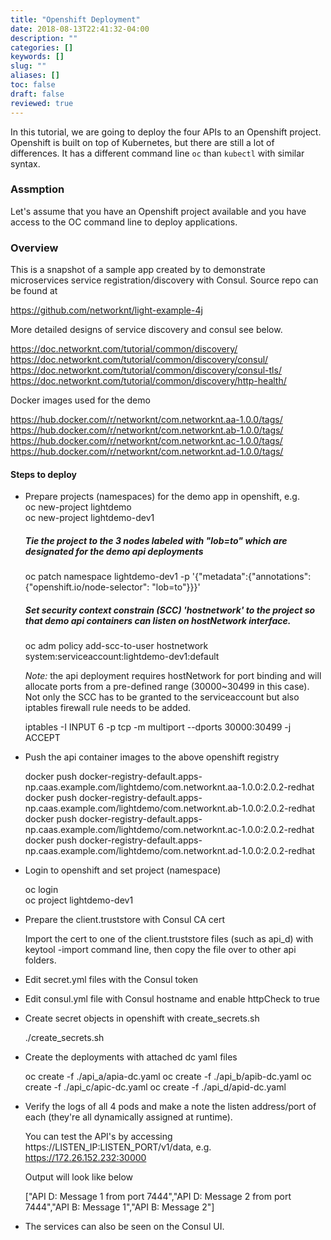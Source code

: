 ```yaml
---
title: "Openshift Deployment"
date: 2018-08-13T22:41:32-04:00
description: ""
categories: []
keywords: []
slug: ""
aliases: []
toc: false
draft: false
reviewed: true
---
```


In this tutorial, we are going to deploy the four APIs to an Openshift project. Openshift is built on top of Kubernetes, but there are still a lot of differences. It has a different command line `oc` than `kubectl` with similar syntax. 

### Assmption

Let's assume that you have an Openshift project available and you have access to the OC command line to deploy applications. 

### Overview

This is a snapshot of a sample app created by to demonstrate microservices service registration/discovery with Consul. Source repo can be found at 

https://github.com/networknt/light-example-4j

More detailed designs of service discovery and consul see below.

https://doc.networknt.com/tutorial/common/discovery/
https://doc.networknt.com/tutorial/common/discovery/consul/
https://doc.networknt.com/tutorial/common/discovery/consul-tls/
https://doc.networknt.com/tutorial/common/discovery/http-health/

Docker images used for the demo

https://hub.docker.com/r/networknt/com.networknt.aa-1.0.0/tags/
https://hub.docker.com/r/networknt/com.networknt.ab-1.0.0/tags/
https://hub.docker.com/r/networknt/com.networknt.ac-1.0.0/tags/
https://hub.docker.com/r/networknt/com.networknt.ad-1.0.0/tags/

#### Steps to deploy

* Prepare projects (namespaces) for the demo app in openshift, e.g.<br/>
    oc new-project lightdemo<br/>
    oc new-project lightdemo-dev1<br/>
    ##### Tie the project to the 3 nodes labeled with "lob=to" which are designated for the demo api deployments
    oc patch namespace lightdemo-dev1 -p '{"metadata":{"annotations":{"openshift.io/node-selector": "lob=to"}}}'<br/>
    ##### Set security context constrain (SCC) 'hostnetwork' to the project so that demo api containers can listen on hostNetwork interface.
    oc adm policy add-scc-to-user hostnetwork system:serviceaccount:lightdemo-dev1:default<br/>

   _Note:_ the api deployment requires hostNetwork for port binding and will allocate ports from a pre-defined range (30000~30499 in this case). Not only the SCC has to be granted to the serviceaccount but also iptables firewall rule needs to be added. <br/>

    iptables -I INPUT 6 -p tcp -m multiport --dports 30000:30499 -j ACCEPT 

* Push the api container images to the above openshift registry

    docker push docker-registry-default.apps-np.caas.example.com/lightdemo/com.networknt.aa-1.0.0:2.0.2-redhat<br/>
    docker push docker-registry-default.apps-np.caas.example.com/lightdemo/com.networknt.ab-1.0.0:2.0.2-redhat<br/>
    docker push docker-registry-default.apps-np.caas.example.com/lightdemo/com.networknt.ac-1.0.0:2.0.2-redhat<br/>
    docker push docker-registry-default.apps-np.caas.example.com/lightdemo/com.networknt.ad-1.0.0:2.0.2-redhat<br/>

* Login to openshift and set project (namespace) <br/>

    oc login<br/>
    oc project lightdemo-dev1<br/>

* Prepare the client.truststore with Consul CA cert

   Import the cert to one of the client.truststore files (such as api_d) with keytool -import command line, then copy the file over to other api folders.

* Edit secret.yml files with the Consul token

* Edit consul.yml file with Consul hostname and enable httpCheck to true

* Create secret objects in openshift with create_secrets.sh

    ./create_secrets.sh

* Create the deployments with attached dc yaml files

    oc create -f ./api_a/apia-dc.yaml
    oc create -f ./api_b/apib-dc.yaml
    oc create -f ./api_c/apic-dc.yaml
    oc create -f ./api_d/apid-dc.yaml

* Verify the logs of all 4 pods and make a note the listen address/port of each (they're all dynamically assigned at runtime). 

  You can test the API's by accessing https://LISTEN_IP:LISTEN_PORT/v1/data, e.g. https://172.26.152.232:30000

  Output will look like below

    ["API D: Message 1 from port 7444","API D: Message 2 from port 7444","API B: Message 1","API B: Message 2"]

* The services can also be seen on the Consul UI.

